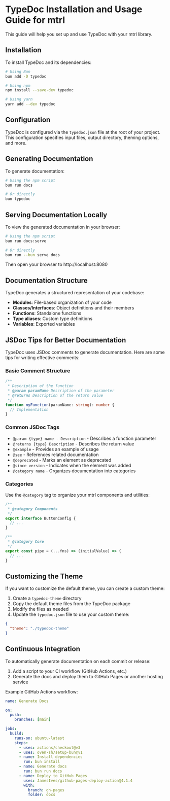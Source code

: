 # TypeDoc Installation and Usage Guide for mtrl

This guide will help you set up and use TypeDoc with your mtrl library.

## Installation

To install TypeDoc and its dependencies:

```bash
# Using Bun
bun add -D typedoc

# Using npm
npm install --save-dev typedoc

# Using yarn
yarn add --dev typedoc
```

## Configuration

TypeDoc is configured via the `typedoc.json` file at the root of your project. This configuration specifies input files, output directory, theming options, and more.

## Generating Documentation

To generate documentation:

```bash
# Using the npm script
bun run docs

# Or directly
bun typedoc
```

## Serving Documentation Locally

To view the generated documentation in your browser:

```bash
# Using the npm script
bun run docs:serve

# Or directly
bun run --bun serve docs
```

Then open your browser to http://localhost:8080

## Documentation Structure

TypeDoc generates a structured representation of your codebase:

- **Modules**: File-based organization of your code
- **Classes/Interfaces**: Object definitions and their members
- **Functions**: Standalone functions
- **Type aliases**: Custom type definitions
- **Variables**: Exported variables

## JSDoc Tips for Better Documentation

TypeDoc uses JSDoc comments to generate documentation. Here are some tips for writing effective comments:

### Basic Comment Structure

```typescript
/**
 * Description of the function
 * @param paramName Description of the parameter
 * @returns Description of the return value
 */
function myFunction(paramName: string): number {
  // Implementation
}
```

### Common JSDoc Tags

- `@param {type} name - Description` - Describes a function parameter
- `@returns {type} Description` - Describes the return value
- `@example` - Provides an example of usage
- `@see` - References related documentation
- `@deprecated` - Marks an element as deprecated
- `@since version` - Indicates when the element was added
- `@category name` - Organizes documentation into categories

### Categories

Use the `@category` tag to organize your mtrl components and utilities:

```typescript
/**
 * @category Components
 */
export interface ButtonConfig {
  // ...
}

/**
 * @category Core
 */
export const pipe = (...fns) => (initialValue) => {
  // ...
}
```

## Customizing the Theme

If you want to customize the default theme, you can create a custom theme:

1. Create a `typedoc-theme` directory
2. Copy the default theme files from the TypeDoc package
3. Modify the files as needed
4. Update the `typedoc.json` file to use your custom theme:

```json
{
  "theme": "./typedoc-theme"
}
```

## Continuous Integration

To automatically generate documentation on each commit or release:

1. Add a script to your CI workflow (GitHub Actions, etc.)
2. Generate the docs and deploy them to GitHub Pages or another hosting service

Example GitHub Actions workflow:

```yaml
name: Generate Docs

on:
  push:
    branches: [main]

jobs:
  build:
    runs-on: ubuntu-latest
    steps:
      - uses: actions/checkout@v3
      - uses: oven-sh/setup-bun@v1
      - name: Install dependencies
        run: bun install
      - name: Generate docs
        run: bun run docs
      - name: Deploy to GitHub Pages
        uses: JamesIves/github-pages-deploy-action@4.1.4
        with:
          branch: gh-pages
          folder: docs
```